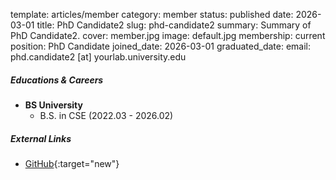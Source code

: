 template: articles/member
category: member
status: published
date: 2026-03-01
title: PhD Candidate2
slug: phd-candidate2
summary: Summary of PhD Candidate2.
cover: member.jpg
image: default.jpg
membership: current
position: PhD Candidate
joined_date: 2026-03-01
graduated_date:
email: phd.candidate2 [at] yourlab.university.edu

##### Educations & Careers

* **BS University**
    * B.S. in CSE (2022.03 - 2026.02)

##### External Links

* [GitHub](https://github.com/phd-candidate2){:target="new"}
